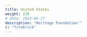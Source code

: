 ```yaml
---
title: United States
weight: 220
# date: 2023-06-17
description: "Heritage Foundation'"
c: "firebrick"
---
```


